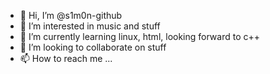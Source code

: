 - 👋 Hi, I’m @s1m0n-github
- 👀 I’m interested in music and stuff
- 🌱 I’m currently learning linux, html, looking forward to c++
- 💞️ I’m looking to collaborate on stuff
- 📫 How to reach me ...

<!---
s1m0n-github/s1m0n-github is a ✨ special ✨ repository because its `README.md` (this file) appears on your GitHub profile.
You can click the Preview link to take a look at your changes.
--->
